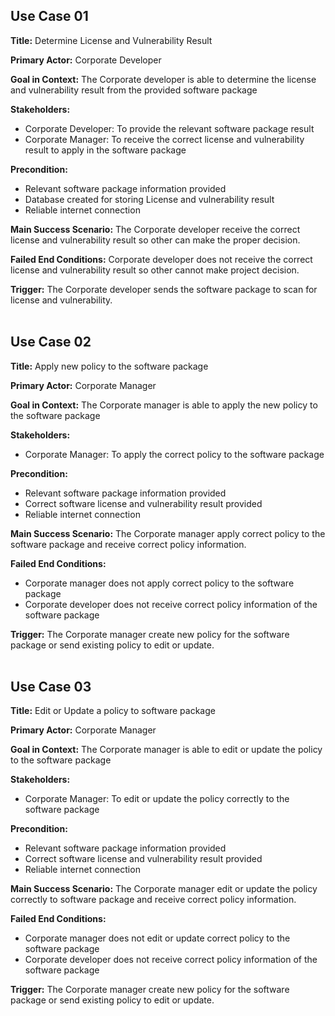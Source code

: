 ## Use Case 01

**Title:** Determine License and Vulnerability Result

**Primary Actor:** Corporate Developer

**Goal in Context:** The Corporate developer is able to determine the license and vulnerability result from the provided software package

**Stakeholders:**
- Corporate Developer: To provide the relevant software package result
- Corporate Manager: To receive the correct license and vulnerability result to apply in the software package

**Precondition:**
- Relevant software package information provided
- Database created for storing License and vulnerability result
- Reliable internet connection

**Main Success Scenario:** The Corporate developer receive the correct license and vulnerability result so other can make the proper decision.

**Failed End Conditions:** Corporate developer does not receive the correct license and vulnerability result so other cannot make project decision. 

**Trigger:** The Corporate developer sends the software package to scan for license and vulnerability.
<br><br>


## Use Case 02

**Title:** Apply new policy to the software package

**Primary Actor:** Corporate Manager

**Goal in Context:** The Corporate manager is able to apply the new policy to the software package

**Stakeholders:**
- Corporate Manager: To apply the correct policy to the software package

**Precondition:**
- Relevant software package information provided
- Correct software license and vulnerability result provided
- Reliable internet connection

**Main Success Scenario:** The Corporate manager apply correct policy to the software package and receive correct policy information.

**Failed End Conditions:**
- Corporate manager does not apply correct policy to the software package
- Corporate developer does not receive correct policy information of the software package

**Trigger:** The Corporate manager create new policy for the software package or send existing policy to edit or update.
<br><br>


## Use Case 03

**Title:** Edit or Update a policy to software package

**Primary Actor:** Corporate Manager

**Goal in Context:** The Corporate manager is able to edit or update the policy to the software package

**Stakeholders:** 
- Corporate Manager: To edit or update the policy correctly to the software package

**Precondition:**
- Relevant software package information provided
- Correct software license and vulnerability result provided
- Reliable internet connection

**Main Success Scenario:** The Corporate manager edit or update the policy correctly to software package and receive correct policy information.

**Failed End Conditions:**
- Corporate manager does not edit or update correct policy to the software package
- Corporate developer does not receive correct policy information of the software package

**Trigger:** The Corporate manager create new policy for the software package or send existing policy to edit or update.


